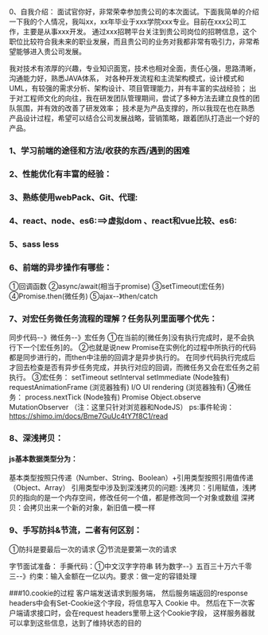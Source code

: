 0、自我介绍：
面试官你好，非常荣幸参加贵公司的本次面试。下面我简单的介绍一下我的个人情况，我叫xx，xx年毕业于xxx学院xxx专业。目前在xxx公司工作，主要是从事xxx开发。
通过xxx招聘平台关注到贵公司岗位的招聘信息，这个职位比较符合我未来的职业发展，而且贵公司的业务对我都非常有吸引力，非常希望能够进入贵公司发展。

我对技术有浓厚的兴趣，专业知识面宽，技术也相对全面，责任心强，思路清晰，沟通能力好，熟悉JAVA体系，
对各种开发流程和主流架构模式，设计模式和UML，有较强的需求分析、架构设计、项目管理能力，并有丰富的实战经验；
出于对工程师文化的向往，我在研发团队管理期间，尝试了多种方法去建立良性的团队氛围，并有效的改善了研发效率；
技术是为产品支撑的，所以我现在也在熟悉产品设计过程，希望可以结合公司发展战略，营销策略，跟着团队打造出一个好的产品。

### 1、学习前端的途径和方法/收获的东西/遇到的困难
### 2、性能优化有丰富的经验：
### 3、熟练使用webPack、Git、代理:
### 4、react、node、es6:==>虚拟dom 、react和vue比较、es6:
### 5、sass less

### 6、前端的异步操作有哪些：
①回调函数
②async/await(相当于promise)
③setTimeout(宏任务)
④Promise.then(微任务)
⑤ajax--》then/catch

### 7、对宏任务微任务流程的理解？任务队列里面哪个优先：
同步代码--》微任务--》宏任务
①在当前的[微任务]没有执行完成时，是不会执行下一个[宏任务]的。
②也就是说new Promise在实例化的过程中所执行的代码都是同步进行的，而then中注册的回调才是异步执行的。
在同步代码执行完成后才回去检查是否有异步任务完成，并执行对应的回调，而微任务又会在宏任务之前执行。
③宏任务：
    setTimeout
    setInterval
    setImmediate (Node独有)
    requestAnimationFrame (浏览器独有)
    I/O
    UI rendering (浏览器独有)
④微任务：
    process.nextTick (Node独有)
    Promise
    Object.observe
    MutationObserver
 （注：这里只针对浏览器和NodeJS）
ps:事件轮询：https://shimo.im/docs/Bme7GuUc4tY7f8C1/read
### 8、深浅拷贝：
#### js基本数据类型分为：
基本类型按照只传递（Number、String、Boolean）+引用类型按照引用值传递（Object、Array）
引用类型中涉及到深浅拷贝的问题:
浅拷贝：引用赋值，浅拷贝的指向的是一个内存空间，修改任何一个值，都是修改同一个对象或数组
深拷贝：会拷贝出来一个新的对象，新旧值一模一样
### 9、手写防抖&节流，二者有何区别：
①防抖是要最后一次的请求
②节流是要第一次的请求

字节面试准备：
手撕代码：①中文汉字字符串 转为数字--》五百三十万六千零三--》约束：输入金额在一亿以内。要求：做一定的容错处理

###10.cookie的过程
客户端发送请求到服务端，
然后服务端返回的response headers中会有Set-Cookie这个字段，将信息写入 Cookie 中。
然后在下一次客户端请求接口时，会在request headers里带上这个Cookie字段，
这样服务器就可以拿到这些信息，达到了维持状态的目的



